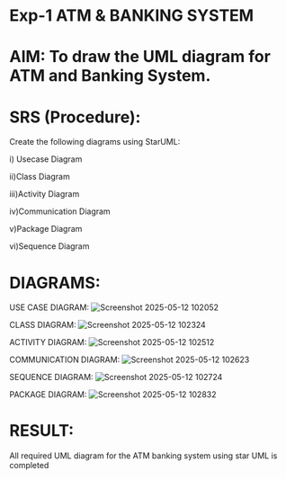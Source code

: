 # Exp-1 ATM & BANKING SYSTEM

# AIM: To draw the UML diagram for ATM and Banking System.

# SRS (Procedure):
Create the following diagrams using StarUML:

i) Usecase Diagram

ii)Class Diagram

iii)Activity Diagram

iv)Communication Diagram

v)Package Diagram

vi)Sequence Diagram

# DIAGRAMS:
USE CASE DIAGRAM:
![Screenshot 2025-05-12 102052](https://github.com/user-attachments/assets/f8403280-e33f-4dee-82a4-b7cbc3f66a53)

CLASS DIAGRAM:
![Screenshot 2025-05-12 102324](https://github.com/user-attachments/assets/37269f40-c9a7-4b78-884f-c23886acaa9f)

ACTIVITY DIAGRAM:
![Screenshot 2025-05-12 102512](https://github.com/user-attachments/assets/2788ed42-3c89-43b2-830a-114b576f63f2)

COMMUNICATION DIAGRAM:
![Screenshot 2025-05-12 102623](https://github.com/user-attachments/assets/aff3243b-01d5-433a-93e5-3f5a991bfe12)

SEQUENCE DIAGRAM:
![Screenshot 2025-05-12 102724](https://github.com/user-attachments/assets/a4d4d944-f6fb-4727-98e0-94176f395a92)

PACKAGE DIAGRAM:
![Screenshot 2025-05-12 102832](https://github.com/user-attachments/assets/8319475b-812a-48ac-bd9f-20a2017f0989)

# RESULT:
All required UML diagram for the ATM banking system using star UML is completed

